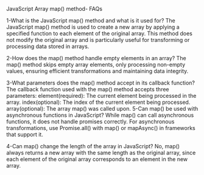 JavaScript Array map() method- FAQs

1-What is the JavaScript map() method and what is it used for?
    The JavaScript map() method is used to create a new array by applying a specified function to each element of the original array. This method does not modify the 
    original array and is particularly useful for transforming or processing data stored in arrays.


2-How does the map() method handle empty elements in an array?
    The map() method skips empty array elements, only processing non-empty values, ensuring efficient transformations and maintaining data integrity.


3-What parameters does the map() method accept in its callback function?
    The callback function used with the map() method accepts three parameters:
    element(required): The current element being processed in the array.
    index(optional): The index of the current element being processed.
    array(optional): The array map() was called upon.
5-Can map() be used with asynchronous functions in JavaScript?
    While map() can call asynchronous functions, it does not handle promises correctly. For asynchronous transformations, use Promise.all() with map() or mapAsync() 
    in frameworks that support it.


4-Can map() change the length of the array in JavaScript?
    No, map() always returns a new array with the same length as the original array, since each element of the original array corresponds to an element in the new 
    array.
